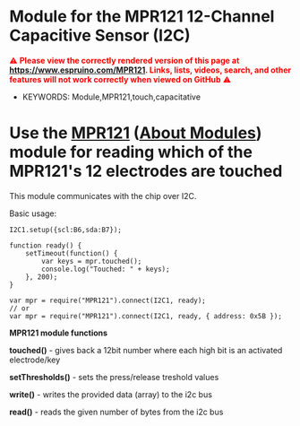 <!--- Copyright (c) 2017 Standa Opichal. Released under the MIT license. -->
Module for the MPR121 12-Channel Capacitive Sensor (I2C)
=====================

<span style="color:red">:warning: **Please view the correctly rendered version of this page at https://www.espruino.com/MPR121. Links, lists, videos, search, and other features will not work correctly when viewed on GitHub** :warning:</span>

* KEYWORDS: Module,MPR121,touch,capacitative

Use the [MPR121](/modules/MPR121.js) ([About Modules](/Modules)) module for reading which of the MPR121's 12 electrodes are touched
=====================

This module communicates with the chip over I2C.

Basic usage:

```
I2C1.setup({scl:B6,sda:B7});

function ready() {
    setTimeout(function() {
        var keys = mpr.touched();
        console.log("Touched: " + keys);
    }, 200);
}

var mpr = require("MPR121").connect(I2C1, ready);
// or
var mpr = require("MPR121").connect(I2C1, ready, { address: 0x5B });
```

**MPR121 module functions**

**touched()** - gives back a 12bit number where each high bit is an activated electrode/key

**setThresholds()** - sets the press/release treshold values

**write()** - writes the provided data (array) to the i2c bus

**read()** - reads the given number of bytes from the i2c bus
